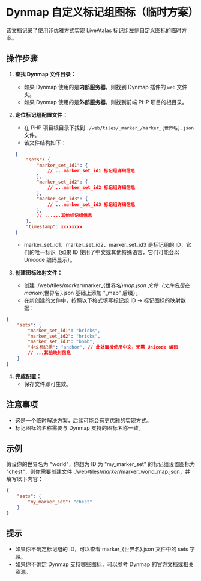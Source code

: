 # Dynmap 自定义标记组图标（临时方案）

该文档记录了使用非优雅方式实现 LiveAtalas 标记组左侧自定义图标的临时方案。

## 操作步骤

1. **查找 Dynmap 文件目录：**
   - 如果 Dynmap 使用的是**内部服务器**，则找到 Dynmap 插件的 `web` 文件夹。
   - 如果 Dynmap 使用的是**外部服务器**，则找到前端 PHP 项目的根目录。

2. **定位标记组配置文件：**
   - 在 PHP 项目根目录下找到 `./web/tiles/_marker_/marker_{世界名}.json` 文件。
   - 该文件结构如下：

   ```json
   {
       "sets": {
           "marker_set_id1": {
               // ...marker_set_id1 标记组详细信息
           },
           "marker_set_id2": {
               // ...marker_set_id2 标记组详细信息
           },
           "marker_set_id3": {
               // ...marker_set_id3 标记组详细信息
           },
           // ......其他标记组信息
       },
       "timestamp": xxxxxxxx
   }
   ```
   - marker_set_id1、marker_set_id2、marker_set_id3 是标记组的 ID，它们的唯一标识（如果 ID 使用了中文或其他特殊语言，它们可能会以 Unicode 编码显示）。

3. **创建图标映射文件：**
    - 创建 ./web/tiles/_marker_/marker_{世界名}_map.json 文件（文件名是在 marker_{世界名}.json 基础上添加 "_map" 后缀）。
    - 在新创建的文件中，按照以下格式填写标记组 ID -> 标记图标的映射数据：
```json
{
    "sets": {
        "marker_set_id1": "bricks",
        "marker_set_id2": "bricks",
        "marker_set_id3": "bomb",
        "中文标记组": "anchor", // 此处直接使用中文，无需 Unicode 编码
        // ...其他映射信息
    }
}
```

4. **完成配置：**
    - 保存文件即可生效。

## 注意事项
- 这是一个临时解决方案，后续可能会有更优雅的实现方式。
- 标记图标的名称需要与 Dynmap 支持的图标名称一致。

## 示例
假设你的世界名为 "world"，你想为 ID 为 "my_marker_set" 的标记组设置图标为 "chest"，则你需要创建文件 ./web/tiles/_marker_/marker_world_map.json，并填写以下内容：
```json
{
    "sets": {
        "my_marker_set": "chest"
    }
}
```
## 提示
- 如果你不确定标记组的 ID，可以查看 marker_{世界名}.json 文件中的 sets 字段。
- 如果你不确定 Dynmap 支持哪些图标，可以参考 Dynmap 的官方文档或相关资源。